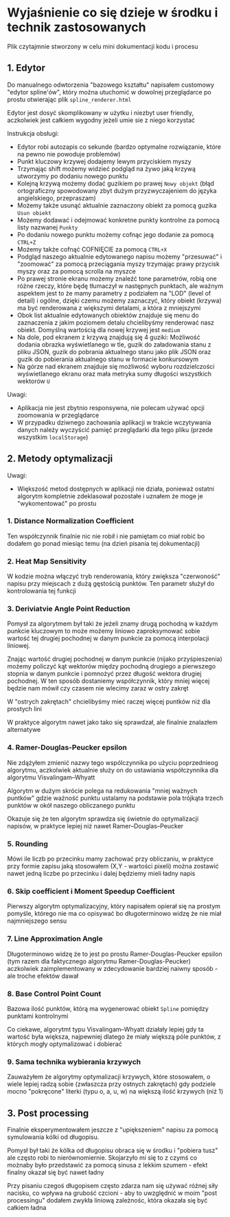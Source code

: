 # Wyjaśnienie co się dzieje w środku i technik zastosowanych

Plik czytajmnie stworzony w celu mini dokumentacji kodu i procesu

## 1. Edytor

Do manualnego odwtorzenia "bazowego kształtu" napisałem customowy "edytor spline'ów", który można utuchomić w dowolnej przeglądarce po prostu otwierając plik `spline_renderer.html`

Edytor jest dosyć skomplikowany w użytku i niezbyt user friendly, aczkolwiek jest całkiem wygodny jeżeli umie sie z niego korzystać

Instrukcja obsługi:
- Edytor robi autozapis co sekunde (bardzo optymalne rozwiązanie, które na pewno nie powoduje problemów)
- Punkt kluczowy krzywej dodajemy lewym przyciskiem myszy
- Trzymając shift możemy widzieć podgląd na żywo jaką krzywą utworzymy po dodaniu nowego punktu
- Kolejną krzywą możemy dodać guzikiem po prawej `Nowy objekt` (błąd ortograficzny spowodowany zbyt dużym przyzwyczajeniem do języka angielskiego, przepraszam)
- Możemy także usunąć aktualnie zaznaczony obiekt za pomocą guzika `Usun obiekt`
- Możemy dodawać i odejmować konkretne punkty kontrolne za pomocą listy nazwanej `Punkty`
- Po dodaniu nowego punktu możemy cofnąc jego dodanie za pomocą `CTRL+Z`
- Możemy także cofnąć COFNIĘCIE za pomocą `CTRL+X`
- Podgląd naszego aktualnie edytowanego napisu możemy "przesuwać" i "zoomować" za pomocą przeciągania myszy trzymając prawy przycisk myszy oraz za pomocą scrolla na myszce
- Po prawej stronie ekranu możemy znaleźć tone parametrów, robią one różne rzeczy, które będę tłumaczył w następnych punktach, ale ważnym aspektem jest to że mamy parametry z podziałem na "LOD" (level of detail) i ogólne, dzięki czemu możemy zaznaczyć, który obiekt (krzywa) ma być renderowana z większymi detalami, a która z mniejszymi
- Obok list aktualnie edytowanych obiektów znajduje się menu do zaznaczenia z jakim poziomem detalu chcielibyśmy renderować nasz obiekt. Domyślną wartością dla nowej krzywej jest `medium`
- Na dole, pod ekranem z krzywą znajdują się 4 guziki: Możliwość dodania obrazka wyświetlanego w tle, guzik do załadowania stanu z pliku JSON, guzik do pobrania aktualnego stanu jako plik JSON oraz guzik do pobierania aktualnego stanu w formacie konkursowym
- Na górze nad ekranem znajduje się możliwość wyboru rozdzielczości wyświetlanego ekranu oraz mała metryka sumy długości wszystkich wektorów `U`

Uwagi:
- Aplikacja nie jest zbytnio responsywna, nie polecam używać opcji zoomowania w przeglądarce
- W przypadku dziwnego zachowania aplikacji w trakcie wczytywania danych należy wyczyścić pamięć przeglądarki dla tego pliku (przede wszystkim `localStorage`)

## 2. Metody optymalizacji

Uwagi:
- Większość metod dostępnych w aplikacji nie działa, ponieważ ostatni algorytm kompletnie zdeklasował pozostałe i uznałem że moge je "wykomentować" po prostu

### 1. Distance Normalization Coefficient
Ten współczynnik finalnie nic nie robił i nie pamiętam co miał robić bo dodałem go ponad miesiąc temu (na dzień pisania tej dokumentacji)

### 2. Heat Map Sensitivity
W kodzie można włączyć tryb renderowania, który zwiększa "czerwoność" napisu przy miejscach z dużą gęstością punktów. Ten parametr służył do kontrolowania tej funkcji 

### 3. Deriviatvie Angle Point Reduction
Pomysł za algorytmem był taki że jeżeli znamy drugą pochodną w każdym punkcie kluczowym to może możemy liniowo zaproksymować sobie wartość tej drugiej pochodnej w danym punkcie za pomocą interpolacji liniowej.

Znając wartość drugiej pochodnej w danym punkcie  (nijako przyśpieszenia) możemy policzyć kąt wektorów między pochodną drugiego a pierwszego stopnia w danym punkcie i pomnożyć przez długość wektora drugiej pochodnej. W ten sposób dostaniemy współczynnik, który mniej więcej będzie nam mówił czy czasem nie wlecimy zaraz w ostry zakręt

W "ostrych zakrętach" chcielibyśmy mieć raczej więcej puntków niż dla prostych lini

W praktyce algorytm nawet jako tako się sprawdzał, ale finalnie znalazłem alternatywe

### 4. Ramer-Douglas-Peucker epsilon
Nie zdążyłem zmienić nazwy tego wspólczynnika po użyciu poprzednieog algorytmu, aczkolwiek aktualnie służy on do ustawiania współczynnika dla algorytmu Visvalingam–Whyatt

Algorytm w dużym skrócie polega na redukowania "mniej ważnych puntków" gdzie ważność punktu ustalamy na podstawie pola trójkąta trzech punktów w okół naszego obliczanego punktu

Okazuje się że ten algorytm sprawdza się świetnie do optymalizacji napisów, w praktyce lepiej niż nawet Ramer–Douglas–Peucker

### 5. Rounding

Mówi ile liczb po przecinku mamy zachować przy obliczaniu, w praktyce przy formie zapisu jaką stosowałem (X,Y - wartości pixeli) można zostawić nawet jedną liczbe po przecinku i dalej będziemy mieli ładny napis

### 6. Skip coefficient i Moment Speedup Coefficient

Pierwszy algorytm optymalizacyjny, który napisałem opierał się na prostym pomyśle, którego nie ma co opisywać bo długoterminowo widzę że nie miał najmniejszego sensu

### 7. Line Approximation Angle
Długoterminowo widzę że to jest po prostu Ramer-Douglas-Peucker epsilon (tym razem dla faktycznego algorytmu Ramer-Douglas-Peucker) aczkolwiek zaimplementowany w zdecydowanie bardziej naiwny sposób - ale troche efektów dawał

### 8. Base Control Point Count
Bazowa ilość punktów, którą ma wygenerować obiekt `Spline` pomiędzy punktami kontrolnymi

Co ciekawe, algorytmt typu Visvalingam–Whyatt działały lepiej gdy ta wartość była większa, najpewniej dlatego że miały większą póle punktów, z których mogły optymalizować i dobierać

### 9. Sama technika wybierania krzywych
Zauważyłem że algorytmy optymalizacji krzywych, które stosowałem, o wiele lepiej radzą sobie (zwłaszcza przy ostnych zakrętach) gdy podziele mocno "pokręcone" literki (typu o, a, u, w) na większą ilość krzywych (niż 1)

## 3. Post processing 

Finalnie eksperymentowałem jeszcze z "upiększeniem" napisu za pomocą symulowania kólki od długopisu.

Pomysł był taki że kólka od długopisu obraca się w środku i "pobiera tusz" ale często robi to nierównomiernie. Skojarzyło mi się to z czymś co możnaby było przedstawić za pomocą sinusa z lekkim szumem - efekt finalny okazał się być nawet ładny

Przy pisaniu czegoś długopisem często zdarza nam się używać różnej siły nacisku, co wpływa na grubość czcioni - aby to uwzględnić w moim "post processingu" dodałem zwykła liniową zależnośc, która okazała się być całkiem ładna
